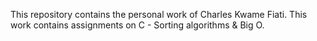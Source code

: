 This repository contains the personal work of Charles Kwame Fiati. This work contains assignments on C - Sorting algorithms & Big O.
